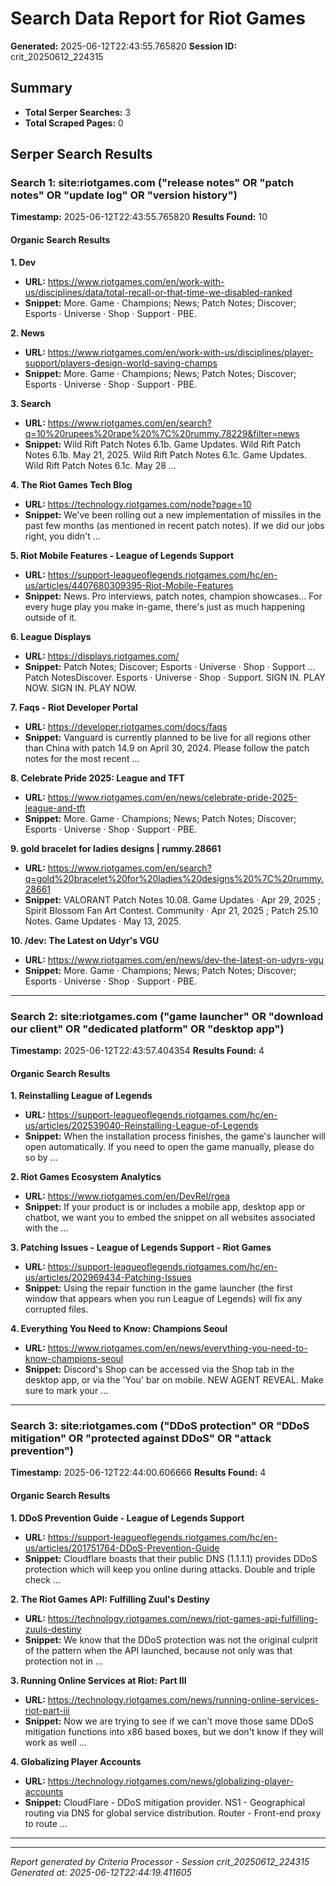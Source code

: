 # Search Data Report for Riot Games
**Generated:** 2025-06-12T22:43:55.765820
**Session ID:** crit_20250612_224315

## Summary
* **Total Serper Searches:** 3
* **Total Scraped Pages:** 0

## Serper Search Results

### Search 1: site:riotgames.com ("release notes" OR "patch notes" OR "update log" OR "version history")
**Timestamp:** 2025-06-12T22:43:55.765820
**Results Found:** 10

#### Organic Search Results
**1. Dev**
* **URL:** https://www.riotgames.com/en/work-with-us/disciplines/data/total-recall-or-that-time-we-disabled-ranked
* **Snippet:** More. Game · Champions; News; Patch Notes; Discover; Esports · Universe · Shop · Support · PBE.

**2. News**
* **URL:** https://www.riotgames.com/en/work-with-us/disciplines/player-support/players-design-world-saving-champs
* **Snippet:** More. Game · Champions; News; Patch Notes; Discover; Esports · Universe · Shop · Support · PBE.

**3. Search**
* **URL:** https://www.riotgames.com/en/search?q=10%20rupees%20rape%20%7C%20rummy.78229&filter=news
* **Snippet:** Wild Rift Patch Notes 6.1b. Game Updates. Wild Rift Patch Notes 6.1b. May 21, 2025. Wild Rift Patch Notes 6.1c. Game Updates. Wild Rift Patch Notes 6.1c. May 28 ...

**4. The Riot Games Tech Blog**
* **URL:** https://technology.riotgames.com/node?page=10
* **Snippet:** We've been rolling out a new implementation of missiles in the past few months (as mentioned in recent patch notes). If we did our jobs right, you didn't ...

**5. Riot Mobile Features - League of Legends Support**
* **URL:** https://support-leagueoflegends.riotgames.com/hc/en-us/articles/4407680309395-Riot-Mobile-Features
* **Snippet:** News. Pro interviews, patch notes, champion showcases… For every huge play you make in-game, there's just as much happening outside of it.

**6. League Displays**
* **URL:** https://displays.riotgames.com/
* **Snippet:** Patch Notes; Discover; Esports · Universe · Shop · Support ... Patch NotesDiscover. Esports · Universe · Shop · Support. SIGN IN. PLAY NOW. SIGN IN. PLAY NOW.

**7. Faqs - Riot Developer Portal**
* **URL:** https://developer.riotgames.com/docs/faqs
* **Snippet:** Vanguard is currently planned to be live for all regions other than China with patch 14.9 on April 30, 2024. Please follow the patch notes for the most recent ...

**8. Celebrate Pride 2025: League and TFT**
* **URL:** https://www.riotgames.com/en/news/celebrate-pride-2025-league-and-tft
* **Snippet:** More. Game · Champions; News; Patch Notes; Discover; Esports · Universe · Shop · Support · PBE.

**9. gold bracelet for ladies designs | rummy.28661**
* **URL:** https://www.riotgames.com/en/search?q=gold%20bracelet%20for%20ladies%20designs%20%7C%20rummy.28661
* **Snippet:** VALORANT Patch Notes 10.08. Game Updates · Apr 29, 2025 ; Spirit Blossom Fan Art Contest. Community · Apr 21, 2025 ; Patch 25.10 Notes. Game Updates · May 13, 2025.

**10. /dev: The Latest on Udyr's VGU**
* **URL:** https://www.riotgames.com/en/news/dev-the-latest-on-udyrs-vgu
* **Snippet:** More. Game · Champions; News; Patch Notes; Discover; Esports · Universe · Shop · Support · PBE.

---

### Search 2: site:riotgames.com ("game launcher" OR "download our client" OR "dedicated platform" OR "desktop app")
**Timestamp:** 2025-06-12T22:43:57.404354
**Results Found:** 4

#### Organic Search Results
**1. Reinstalling League of Legends**
* **URL:** https://support-leagueoflegends.riotgames.com/hc/en-us/articles/202539040-Reinstalling-League-of-Legends
* **Snippet:** When the installation process finishes, the game's launcher will open automatically. If you need to open the game manually, please do so by ...

**2. Riot Games Ecosystem Analytics**
* **URL:** https://www.riotgames.com/en/DevRel/rgea
* **Snippet:** If your product is or includes a mobile app, desktop app or chatbot, we want you to embed the snippet on all websites associated with the ...

**3. Patching Issues - League of Legends Support - Riot Games**
* **URL:** https://support-leagueoflegends.riotgames.com/hc/en-us/articles/202969434-Patching-Issues
* **Snippet:** Using the repair function in the game launcher (the first window that appears when you run League of Legends) will fix any corrupted files.

**4. Everything You Need to Know: Champions Seoul**
* **URL:** https://www.riotgames.com/en/news/everything-you-need-to-know-champions-seoul
* **Snippet:** Discord's Shop can be accessed via the Shop tab in the desktop app, or via the 'You' bar on mobile. NEW AGENT REVEAL. Make sure to mark your ...

---

### Search 3: site:riotgames.com ("DDoS protection" OR "DDoS mitigation" OR "protected against DDoS" OR "attack prevention")
**Timestamp:** 2025-06-12T22:44:00.606666
**Results Found:** 4

#### Organic Search Results
**1. DDoS Prevention Guide - League of Legends Support**
* **URL:** https://support-leagueoflegends.riotgames.com/hc/en-us/articles/201751764-DDoS-Prevention-Guide
* **Snippet:** Cloudflare boasts that their public DNS (1.1.1.1) provides DDoS protection which will keep you online during attacks. Double and triple check ...

**2. The Riot Games API: Fulfilling Zuul's Destiny**
* **URL:** https://technology.riotgames.com/news/riot-games-api-fulfilling-zuuls-destiny
* **Snippet:** We know that the DDoS protection was not the original culprit of the pattern when the API launched, because not only was that protection not in ...

**3. Running Online Services at Riot: Part III**
* **URL:** https://technology.riotgames.com/news/running-online-services-riot-part-iii
* **Snippet:** Now we are trying to see if we can't move those same DDoS mitigation functions into x86 based boxes, but we don't know if they will work as well ...

**4. Globalizing Player Accounts**
* **URL:** https://technology.riotgames.com/news/globalizing-player-accounts
* **Snippet:** CloudFlare - DDoS mitigation provider. NS1 - Geographical routing via DNS for global service distribution. Router - Front-end proxy to route ...

---

---
*Report generated by Criteria Processor - Session crit_20250612_224315*
*Generated at: 2025-06-12T22:44:19.411605*